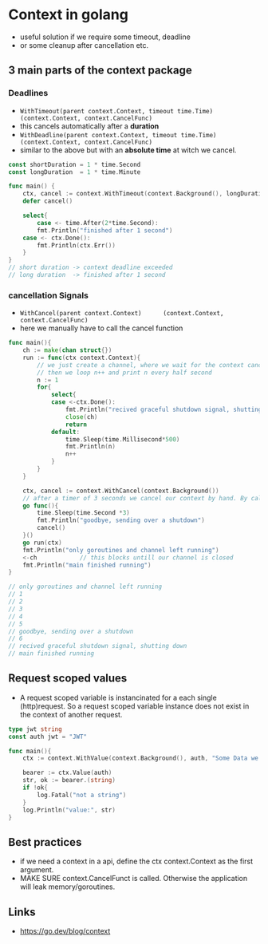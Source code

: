 # Context in golang
- useful solution if we require some timeout, deadline
- or some cleanup after cancellation etc.
## 3 main parts of the context package
### Deadlines
- `WithTimeout(parent context.Context, timeout time.Time) (context.Context, context.CancelFunc)`
- this cancels automatically after a **duration**
- `WithDeadline(parent context.Context, timeout time.Time) (context.Context, context.CancelFunc)`
- similar to the above but with an **absolute time** at witch we cancel.

```go
const shortDuration = 1 * time.Second
const longDuration 	= 1 * time.Minute

func main() {
    ctx, cancel := context.WithTimeout(context.Background(), longDuration)
	defer cancel()

	select{
        case <- time.After(2*time.Second):
		fmt.Println("finished after 1 second")
	case <- ctx.Done():
		fmt.Println(ctx.Err())
	}
}
// short duration -> context deadline exceeded
// long duration  -> finished after 1 second
```

### cancellation Signals
- `WithCancel(parent context.Context)      (context.Context, context.CancelFunc)`
- here we manually have to call the cancel function
```go
func main(){
	ch := make(chan struct{})
	run := func(ctx context.Context){
		// we just create a channel, where we wait for the context cancel singal, 
		// then we loop n++ and print n every half second
		n := 1
		for{
			select{
			case <-ctx.Done():
				fmt.Println("recived graceful shutdown signal, shutting down")
				close(ch)
				return
			default:
				time.Sleep(time.Millisecond*500)
				fmt.Println(n)
				n++
			}
		}
	}

	ctx, cancel := context.WithCancel(context.Background())
	// after a timer of 3 seconds we cancel our context by hand. By calling our cancel() 
	go func(){
		time.Sleep(time.Second *3)
		fmt.Println("goodbye, sending over a shutdown")
		cancel()
	}()
	go run(ctx)
	fmt.Println("only goroutines and channel left running")
	<-ch			// this blocks untill our channel is closed
	fmt.Println("main finished running")
}

// only goroutines and channel left running
// 1
// 2
// 3
// 4
// 5
// goodbye, sending over a shutdown
// 6
// recived graceful shutdown signal, shutting down
// main finished running
```

## Request scoped values
- A request scoped variable is instancinated for a each single (http)request. So a request scoped variable instance does not exist in the context of another request.


```go
type jwt string
const auth jwt = "JWT"

func main(){
	ctx := context.WithValue(context.Background(), auth, "Some Data we want to pass down")

	bearer := ctx.Value(auth)
	str, ok := bearer.(string)
	if !ok{
		log.Fatal("not a string")
	}
	log.Println("value:", str)
}
```

## Best practices
- if we need a context in a api, define the ctx context.Context as the first argument.
- MAKE SURE context.CancelFunct is called. Otherwise the application will leak memory/goroutines.

## Links
- https://go.dev/blog/context